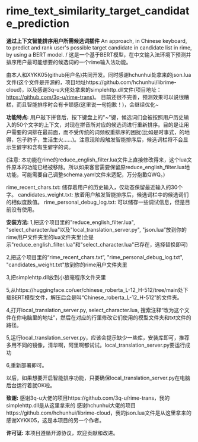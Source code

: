 # rime_text_similarity_target_candidate_prediction
**通过上下文智能排序用户所需候选词插件**
An approach, in Chinese keyboard, to predict and rank user's possible target candidate in candidate list in rime, by using a BERT model. / 这是一个基于BERT模型，在中文输入法环境下预测并排序用户最可能想要的候选词的一个rime输入法功能。

由本人和XYKK05(github用户名)共同开发。同时感谢hchunhui处拿来的json.lua文件(这个文件是开源的，项目地址https://github.com/hchunhui/librime-cloud)，以及感谢3q-u大佬处拿来的simplehttp.dll文件(项目地址：https://github.com/3q-u/rime-trans)。
目前还很不完善，预测效果可以说很糟糕，而且智能排序时会有卡顿感(这里说一句抱歉！)，会继续优化~

**功能特点:**
用户敲下拼音后，按下键盘上的"~"键，候选词们会被按照用户历史输入的50个文字的上下文，对现在拼音所对应的候选词进行重新排序。目的是让用户需要的词排在最前面，而不受传统的词频权重排序的困扰(比如是时事式，的地得，包子豹子，生活生火……)。注意现阶段触发智能排序后，候选词栏将不会显示生僻字和含有生僻字的词。

(注意: 本功能在rime的reduce_english_filter.lua文件上直接修改得来，这个lua文件原本的功能已经被移除。所以如果客官需要保留原reduce_english_filter.lua地功能，可能需要自己调整schema.yaml文件来适配，万分抱歉QWQ。)

rime_recent_chars.txt: 储存着用户的历史输入，仅动态保留最近输入的30个字。
candidates_weight.txt: 放着用户触发智能排序后，候选词栏中的候选词们的相似度数值。
rime_personal_debug_log.txt: 可以储存一些调试信息，但是目前没有使用。

**安装方法:**
1,把这个项目里的"reduce_english_filter.lua", "select_character.lua"以及"local_translation_server.py", "json.lua”放到你的rime用户文件夹里的lua文件夹里(会提示"reduce_english_filter.lua"和"select_character.lua"已存在，选择替换即可)

2,把这个项目里的“rime_recent_chars.txt”, "rime_personal_debug_log.txt", "candidates_weight.txt"放到你的rime用户文件夹里

3,把simplehttp.dll放到小狼毫程序文件夹里

5,从https://huggingface.co/uer/chinese_roberta_L-12_H-512/tree/main处下载BERT模型文件，解压后会是叫“Chinese_roberta_L-12_H-512”的文件夹。

4,打开local_translation_server.py, select_character.lua, 搜索注释“改为这个文件在你电脑里的地址”，然后在对应的行里修改它们使用的模型文件夹和txt文件的路径。

5,运行local_translation_server.py，应该会提示缺少一些库，安装库即可，推荐多用不同的镜像，清华啊，阿里啊都试试。local_translation_server.py要运行成功

6,重新部署即可。

以后，如果想要开启智能排序功能，只要确保local_translation_server.py在电脑后台运行着就OK啦。


**致谢:**
感谢3q-u大佬的项目https://github.com/3q-u/rime-trans，我的simplehttp.dll是从这里拿来的
感谢hchunhui大佬的项目https://github.com/hchunhui/librime-cloud，我的json.lua文件是从这里拿来的
感谢XYKK05，这是本项目的另一个作者。

**许可证:**
本项目遵循开源协议，欢迎贡献和改进。

